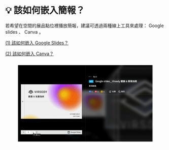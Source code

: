 # 💡 該如何嵌入簡報？

若希望在空間的展品點位裡播放簡報，建議可透過兩種線上工具來處理： Google slides 、 Canva 。

[(1) 該如何嵌入 Google Slides？](ru-he-qian-ru-google-slides.md)

[(2) 該如何嵌入 Canva？](ru-he-qian-ru-canva.md)

<figure><img src="../../../../.gitbook/assets/ppt gif.gif" alt=""><figcaption></figcaption></figure>

###
